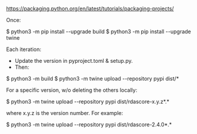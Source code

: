 https://packaging.python.org/en/latest/tutorials/packaging-projects/

Once:

$ python3 -m pip install --upgrade build
$ python3 -m pip install --upgrade twine

Each iteration:

* Update the version in pyproject.toml & setup.py. 
* Then:

$ python3 -m build
$ python3 -m twine upload --repository pypi dist/*

For a specific version, w/o deleting the others locally:

$ python3 -m twine upload --repository pypi dist/rdascore-x.y.z*.*

where x.y.z is the version number. For example:

$ python3 -m twine upload --repository pypi dist/rdascore-2.4.0*.*